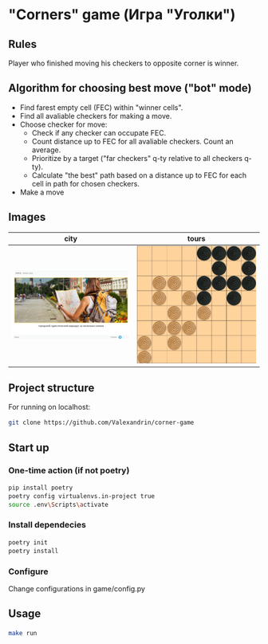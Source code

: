 # "Corners" game (Игра "Уголки")

## Rules

Player who finished moving his checkers to opposite corner is winner.

## Algorithm for choosing best move ("bot" mode)

- Find farest empty cell (FEC) within "winner cells".
- Find all avaliable checkers for making a move.
- Choose checker for move:
  - Check if any checker can occupate FEC.
  - Count distance up to FEC for all avaliable checkers. Count an average.
  - Prioritize by a target ("far checkers" q-ty relative to all checkers q-ty).
  - Calculate "the best" path based on a distance up to FEC for each cell in path for chosen checkers.
- Make a move

## Images

city|tours
:-:|:-:
![Alt-текст](https://github.com/gettrip/backend/blob/main/images/index.png?raw=true) | ![Alt-текст](https://github.com/Valexandrin/corner-game/blob/main/game/images/game_view.png?raw=true)

## Project structure

For running on localhost:

```bash
git clone https://github.com/Valexandrin/corner-game
```

## Start up

### One-time action (if not poetry)

```bash
pip install poetry
poetry config virtualenvs.in-project true
source .env\Scripts\activate
```

### Install dependecies

```bash
poetry init
poetry install
```

### Configure

Change configurations in game/config.py

## Usage

```bash
make run
```
